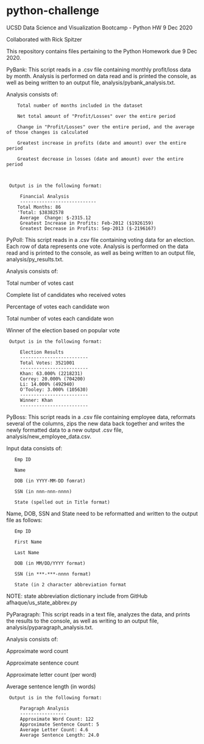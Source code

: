 # python-challenge

UCSD Data Science and Visualization Bootcamp - Python HW  9 Dec 2020


Collaborated with Rick Spitzer


This repository contains files pertaining to the Python Homework due 9 Dec 2020.



PyBank: This script reads in a .csv file containing monthly profit/loss data by month. Analysis is performed on data read and is printed
the console, as well as being written to an output file, analysis/pybank_analysis.txt.


Analysis consists of:


		Total number of months included in the dataset
		
		Net total amount of "Profit/Losses" over the entire period
		
		Change in "Profit/Losses" over the entire period, and the average of those changes is calculated
		
		Greatest increase in profits (date and amount) over the entire period
		
		Greatest decrease in losses (date and amount) over the entire period
		
		
   
     Output is in the following format:

         Financial Analysis
         ----------------------------
        Total Months: 86
        'Total: $38382578
         Average  Change: $-2315.12
         Greatest Increase in Profits: Feb-2012 ($1926159)
         Greatest Decrease in Profits: Sep-2013 ($-2196167)


 PyPoll: This script reads in a .csv file containing voting data for an election.  Each row of data represents one vote.  Analysis is performed
 on the data read and is printed to the console, as well as being written to an output file, analysis/py_results.txt.
 
 Analysis consists of:
 
   Total number of votes cast
	
   Complete list of candidates who received votes
	
   Percentage of votes each candidate won
	
   Total number of votes each candidate won
	
   Winner of the election based on popular vote
	

     Output is in the following format:

         Election Results
         -------------------------
         Total Votes: 3521001
         -------------------------
         Khan: 63.000% (2218231)
         Correy: 20.000% (704200)
         Li: 14.000% (492940)
         O'Tooley: 3.000% (105630)
         -------------------------
         Winner: Khan
         -------------------------



 PyBoss:  This script reads in a .csv file containing employee data, reformats several of the columns, zips the new data back together and
 writes the newly formatted data to a new output .csv file, analysis/new_employee_data.csv.
 
 Input data consists of:
 
       Emp ID
		 
       Name
		 
       DOB (in YYYY-MM-DD fomrat)
		 
       SSN (in nnn-nnn-nnnn)
		 
       State (spelled out in Title format)
		 

 Name, DOB, SSN and State need to be reformatted and written to the output file as follows:
 
       Emp ID
		 
       First Name
		 
       Last Name
		 
       DOB (in MM/DD/YYYY format)
		 
       SSN (in ***-***-nnnn format)
		 
       State (in 2 character abbreviation format

   NOTE: state abbreviation dictionary include from GitHub afhaque/us_state_abbrev.py



 PyParagraph:  This script reads in a text file, analyzes the data, and prints the results to the console, as well as writing to an
 output file, analysis/pyparagraph_analysis.txt.
 
 Analysis consists of:
 
   Approximate word count
	
   Approximate sentence count
	
   Approximate letter count (per word)
	
   Average sentence length (in words)
	

     Output is in the following format:

         Paragraph Analysis
         -----------------
         Approximate Word Count: 122
         Approximate Sentence Count: 5
         Average Letter Count: 4.6
         Average Sentence Length: 24.0











